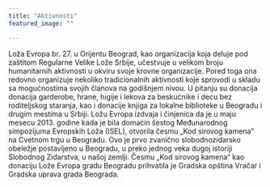 ```yaml
---
title: "Aktivnosti"
featured_image: ""

---
```


Loža Evropa br. 27. u Orijentu Beograd, kao organizacija koja deluje pod zaštitom Regularne Velike Lože Srbije, učestvuje u velikom broju humanitarnih aktivnosti u okviru svoje krovne organizacije. Pored toga ona redovno organizuje nekoliko tradicionalnih aktivnosti koje sprovodi u skladu sa mogućnostima svojih članova na godišnjem nivou. U pitanju su donacija donacija garderobe, hrane, higije i lekova za beskućnike i decu bez roditeljskog staranja, kao i donacije knjiga za lokalne biblioteke u Beogradu i drugim mestima u Srbiji.
Ložu Evropa izdvaja i činjenica da je u maju mesecu 2013. godine kada je bila domaćin šestog Međunarodnog simpozijuma Evropskih Loža (ISEL), otvorila česmu „Kod sirovog kamena“ na Cvetnom trgu u Beogradu. Ovo je prvo zvanično slobodnozidarsko obeležje postavljeno u Beogradu, u preko jednog veka dugoj istoriji Slobodnog Zidarstva, u našoj zemlji. Česmu „Kod sirovog kamena“ kao  donaciju Lože Evropa gradu Beogradu prihvatila je Gradska opština Vračar i Gradska uprava grada Beograda.